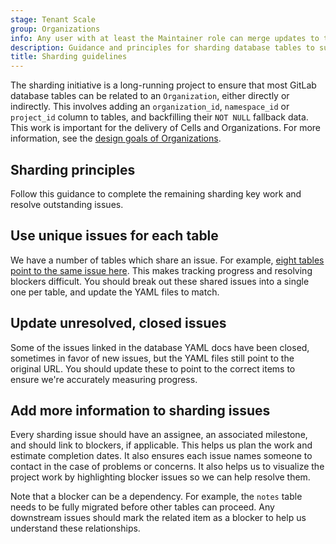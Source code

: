 ```yaml
---
stage: Tenant Scale
group: Organizations
info: Any user with at least the Maintainer role can merge updates to this content. For details, see https://docs.gitlab.com/development/development_processes/#development-guidelines-review.
description: Guidance and principles for sharding database tables to support organization isolation
title: Sharding guidelines
---
```


The sharding initiative is a long-running project to ensure that most GitLab database tables can be related to an `Organization`, either directly or indirectly. This involves adding an `organization_id`, `namespace_id` or `project_id` column to tables, and backfilling their `NOT NULL` fallback data. This work is important for the delivery of Cells and Organizations. For more information, see the [design goals of Organizations](https://handbook.gitlab.com/handbook/engineering/architecture/design-documents/organization/#organization-sharding).

## Sharding principles

Follow this guidance to complete the remaining sharding key work and resolve outstanding issues.

## Use unique issues for each table

We have a number of tables which share an issue. For example, [eight tables point to the same issue here](https://gitlab.com/search?search=sharding_key_issue_url%3A%20https%3A%2F%2Fgitlab.com%2Fgitlab-org%2Fgitlab%2F-%2Fissues%2F493768&nav_source=navbar&project_id=278964&group_id=9970&search_code=true&repository_ref=master). This makes tracking progress and resolving blockers difficult.
You should break out these shared issues into a single one per table, and update the YAML files to match.

## Update unresolved, closed issues

Some of the issues linked in the database YAML docs have been closed, sometimes in favor of new issues, but the YAML files still point to the original URL.
You should update these to point to the correct items to ensure we're accurately measuring progress.

## Add more information to sharding issues

Every sharding issue should have an assignee, an associated milestone, and should link to blockers, if applicable.
This helps us plan the work and estimate completion dates. It also ensures each issue names someone to contact in the case of problems or concerns. It also helps us to visualize the project work by highlighting blocker issues so we can help resolve them.

Note that a blocker can be a dependency. For example, the `notes` table needs to be fully migrated before other tables can proceed. Any downstream issues should mark the related item as a blocker to help us understand these relationships.
